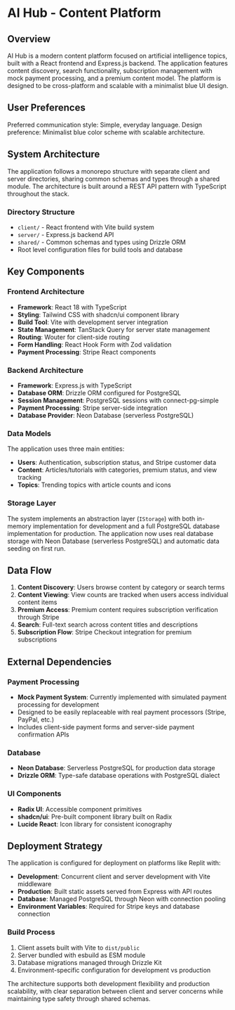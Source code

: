 # AI Hub - Content Platform

## Overview

AI Hub is a modern content platform focused on artificial intelligence topics, built with a React frontend and Express.js backend. The application features content discovery, search functionality, subscription management with mock payment processing, and a premium content model. The platform is designed to be cross-platform and scalable with a minimalist blue UI design.

## User Preferences

Preferred communication style: Simple, everyday language.
Design preference: Minimalist blue color scheme with scalable architecture.

## System Architecture

The application follows a monorepo structure with separate client and server directories, sharing common schemas and types through a shared module. The architecture is built around a REST API pattern with TypeScript throughout the stack.

### Directory Structure
- `client/` - React frontend with Vite build system
- `server/` - Express.js backend API
- `shared/` - Common schemas and types using Drizzle ORM
- Root level configuration files for build tools and database

## Key Components

### Frontend Architecture
- **Framework**: React 18 with TypeScript
- **Styling**: Tailwind CSS with shadcn/ui component library
- **Build Tool**: Vite with development server integration
- **State Management**: TanStack Query for server state management
- **Routing**: Wouter for client-side routing
- **Form Handling**: React Hook Form with Zod validation
- **Payment Processing**: Stripe React components

### Backend Architecture  
- **Framework**: Express.js with TypeScript
- **Database ORM**: Drizzle ORM configured for PostgreSQL
- **Session Management**: PostgreSQL sessions with connect-pg-simple
- **Payment Processing**: Stripe server-side integration
- **Database Provider**: Neon Database (serverless PostgreSQL)

### Data Models
The application uses three main entities:
- **Users**: Authentication, subscription status, and Stripe customer data
- **Content**: Articles/tutorials with categories, premium status, and view tracking
- **Topics**: Trending topics with article counts and icons

### Storage Layer
The system implements an abstraction layer (`IStorage`) with both in-memory implementation for development and a full PostgreSQL database implementation for production. The application now uses real database storage with Neon Database (serverless PostgreSQL) and automatic data seeding on first run.

## Data Flow

1. **Content Discovery**: Users browse content by category or search terms
2. **Content Viewing**: View counts are tracked when users access individual content items
3. **Premium Access**: Premium content requires subscription verification through Stripe
4. **Search**: Full-text search across content titles and descriptions
5. **Subscription Flow**: Stripe Checkout integration for premium subscriptions

## External Dependencies

### Payment Processing
- **Mock Payment System**: Currently implemented with simulated payment processing for development
- Designed to be easily replaceable with real payment processors (Stripe, PayPal, etc.)
- Includes client-side payment forms and server-side payment confirmation APIs

### Database
- **Neon Database**: Serverless PostgreSQL for production data storage
- **Drizzle ORM**: Type-safe database operations with PostgreSQL dialect

### UI Components
- **Radix UI**: Accessible component primitives
- **shadcn/ui**: Pre-built component library built on Radix
- **Lucide React**: Icon library for consistent iconography

## Deployment Strategy

The application is configured for deployment on platforms like Replit with:
- **Development**: Concurrent client and server development with Vite middleware
- **Production**: Built static assets served from Express with API routes
- **Database**: Managed PostgreSQL through Neon with connection pooling
- **Environment Variables**: Required for Stripe keys and database connection

### Build Process
1. Client assets built with Vite to `dist/public`
2. Server bundled with esbuild as ESM module
3. Database migrations managed through Drizzle Kit
4. Environment-specific configuration for development vs production

The architecture supports both development flexibility and production scalability, with clear separation between client and server concerns while maintaining type safety through shared schemas.
